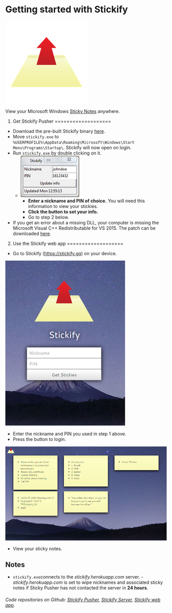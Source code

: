 Getting started with Stickify
===================
![Stickify logo](https://raw.githubusercontent.com/ansonl/stickify-web-app/gh-pages/guide/screenshots/stickify-logo-256.png)

View your Microsoft Windows [Sticky Notes](http://windows.microsoft.com/en-us/windows7/using-sticky-notes) anywhere.

 1.  Get Stickify Pusher
===================
 - Download the pre-built Stickify binary [here](https://raw.githubusercontent.com/ansonl/stickify-pusher/master/dist/stickify.exe). 
 - Move `stickify.exe` to `%USERPROFILE%\AppData\Roaming\Microsoft\Windows\Start Menu\Programs\Startup\`. Stickify will now open on login. 
 - Run `stickify.exe` by double clicking on it.
   - ![Stickify Push screenshot](https://raw.githubusercontent.com/ansonl/stickify-web-app/gh-pages/guide/screenshots/stickify-pusher-screenshot.PNG)
	   - **Enter a nickname and PIN of choice.** You will need this information to view your stickies. 
	   - **Click the button to set your info.** 
	   - Go to step 2 below. 
- If you get an error about a missing DLL, your computer is missing the Microsoft Visual C++ Redistributable for VS 2015. The patch can be downloaded [here](http://www.microsoft.com/en-us/download/details.aspx?id=48145). 

2.  Use the Stickify web app
===================
- Go to Stickify (https://stickify.gq) on your device.

![Stickify login screen](https://raw.githubusercontent.com/ansonl/stickify-web-app/gh-pages/guide/screenshots/stickify-login.PNG)

- Enter the nickname and PIN you used in step 1 above. 
- Press the button to login.

![Stickify sample notes](https://raw.githubusercontent.com/ansonl/stickify-web-app/gh-pages/guide/screenshots/stickify-sample-notes.PNG)

- View your sticky notes. 

Notes
-------------
- `stickify.exe`connects to the *stickify.herokuapp.com* server. 
		- *stickify.herokuapp.com* is set to wipe nicknames and associated sticky notes if Sticky Pusher has not contacted the server in **24 hours**.
###### Code repositories on Github:  [Stickify Pusher](https://github.com/ansonl/stickify-pusher), [Stickify Server](https://github.com/ansonl/stickify-server), [Stickify web app](https://github.com/ansonl/stickify-web-app).